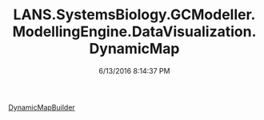 ﻿---
title: LANS.SystemsBiology.GCModeller.ModellingEngine.DataVisualization.DynamicMap
date: 6/13/2016 8:14:37 PM
---

[DynamicMapBuilder](T-LANS.SystemsBiology.GCModeller.ModellingEngine.DataVisualization.DynamicMap.DynamicMapBuilder.html)
